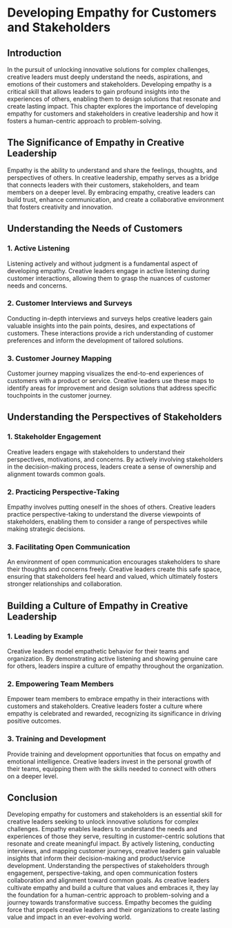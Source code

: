 # Developing Empathy for Customers and Stakeholders

## Introduction

In the pursuit of unlocking innovative solutions for complex challenges, creative leaders must deeply understand the needs, aspirations, and emotions of their customers and stakeholders. Developing empathy is a critical skill that allows leaders to gain profound insights into the experiences of others, enabling them to design solutions that resonate and create lasting impact. This chapter explores the importance of developing empathy for customers and stakeholders in creative leadership and how it fosters a human-centric approach to problem-solving.

## The Significance of Empathy in Creative Leadership

Empathy is the ability to understand and share the feelings, thoughts, and perspectives of others. In creative leadership, empathy serves as a bridge that connects leaders with their customers, stakeholders, and team members on a deeper level. By embracing empathy, creative leaders can build trust, enhance communication, and create a collaborative environment that fosters creativity and innovation.

## Understanding the Needs of Customers

### 1\. **Active Listening**

Listening actively and without judgment is a fundamental aspect of developing empathy. Creative leaders engage in active listening during customer interactions, allowing them to grasp the nuances of customer needs and concerns.

### 2\. **Customer Interviews and Surveys**

Conducting in-depth interviews and surveys helps creative leaders gain valuable insights into the pain points, desires, and expectations of customers. These interactions provide a rich understanding of customer preferences and inform the development of tailored solutions.

### 3\. **Customer Journey Mapping**

Customer journey mapping visualizes the end-to-end experiences of customers with a product or service. Creative leaders use these maps to identify areas for improvement and design solutions that address specific touchpoints in the customer journey.

## Understanding the Perspectives of Stakeholders

### 1\. **Stakeholder Engagement**

Creative leaders engage with stakeholders to understand their perspectives, motivations, and concerns. By actively involving stakeholders in the decision-making process, leaders create a sense of ownership and alignment towards common goals.

### 2\. **Practicing Perspective-Taking**

Empathy involves putting oneself in the shoes of others. Creative leaders practice perspective-taking to understand the diverse viewpoints of stakeholders, enabling them to consider a range of perspectives while making strategic decisions.

### 3\. **Facilitating Open Communication**

An environment of open communication encourages stakeholders to share their thoughts and concerns freely. Creative leaders create this safe space, ensuring that stakeholders feel heard and valued, which ultimately fosters stronger relationships and collaboration.

## Building a Culture of Empathy in Creative Leadership

### 1\. **Leading by Example**

Creative leaders model empathetic behavior for their teams and organization. By demonstrating active listening and showing genuine care for others, leaders inspire a culture of empathy throughout the organization.

### 2\. **Empowering Team Members**

Empower team members to embrace empathy in their interactions with customers and stakeholders. Creative leaders foster a culture where empathy is celebrated and rewarded, recognizing its significance in driving positive outcomes.

### 3\. **Training and Development**

Provide training and development opportunities that focus on empathy and emotional intelligence. Creative leaders invest in the personal growth of their teams, equipping them with the skills needed to connect with others on a deeper level.

## Conclusion

Developing empathy for customers and stakeholders is an essential skill for creative leaders seeking to unlock innovative solutions for complex challenges. Empathy enables leaders to understand the needs and experiences of those they serve, resulting in customer-centric solutions that resonate and create meaningful impact. By actively listening, conducting interviews, and mapping customer journeys, creative leaders gain valuable insights that inform their decision-making and product/service development. Understanding the perspectives of stakeholders through engagement, perspective-taking, and open communication fosters collaboration and alignment toward common goals. As creative leaders cultivate empathy and build a culture that values and embraces it, they lay the foundation for a human-centric approach to problem-solving and a journey towards transformative success. Empathy becomes the guiding force that propels creative leaders and their organizations to create lasting value and impact in an ever-evolving world.
